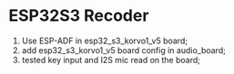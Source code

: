 # ESP32S3 Recoder

1. Use ESP-ADF in esp32_s3_korvo1_v5 board;
2. add esp32_s3_korvo1_v5 board config in audio_board;
3. tested key input and I2S mic read on the board;
